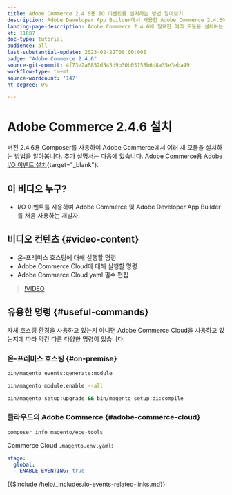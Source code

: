 ```yaml
---
title: Adobe Commerce 2.4.6용 IO 이벤트를 설치하는 방법 알아보기
description: Adobe Developer App Builder에서 사용할 Adobe Commerce 2.4.6에서 IO 이벤트에 필요한 모듈을 설치하는 방법을 알아봅니다
landing-page-description: Adobe Commerce 2.4.6에 필요한 여러 모듈을 설치하는 방법을 알아봅니다.
kt: 11887
doc-type: tutorial
audience: all
last-substantial-update: 2023-02-22T00:00:00Z
badge: "Adobe Commerce 2.4.6"
source-git-commit: 4f73e2a6852d545d9b30b03158b6d8a35e3eba49
workflow-type: tm+mt
source-wordcount: '147'
ht-degree: 0%

---
```



# Adobe Commerce 2.4.6 설치

버전 2.4.6용 Composer를 사용하여 Adobe Commerce에서 여러 새 모듈을 설치하는 방법을 알아봅니다. 추가 설명서는 다음에 있습니다. [Adobe Commerce용 Adobe I/O 이벤트 설치](https://developer.adobe.com/commerce/events/get-started/installation/){target="_blank"}.

## 이 비디오 누구?

* I/O 이벤트를 사용하여 Adobe Commerce 및 Adobe Developer App Builder를 처음 사용하는 개발자.

## 비디오 컨텐츠 {#video-content}

* 온-프레미스 호스팅에 대해 실행할 명령
* Adobe Commerce Cloud에 대해 실행할 명령
* Adobe Commerce Cloud yaml 필수 편집

>[!VIDEO](https://video.tv.adobe.com/v/3415795)

## 유용한 명령 {#useful-commands}

자체 호스팅 환경을 사용하고 있는지 아니면 Adobe Commerce Cloud을 사용하고 있는지에 따라 약간 다른 다양한 명령이 있습니다.

### 온-프레미스 호스팅 {#on-premise}

```bash
bin/magento events:generate:module

bin/magento module:enable --all

bin/magento setup:upgrade && bin/magento setup:di:compile
```

### 클라우드의 Adobe Commerce {#adobe-commerce-cloud}

```bash
composer info magento/ece-tools
```

Commerce Cloud `.magento.env.yaml`:

```yaml
stage:
  global:
    ENABLE_EVENTING: true
```

{{$include /help/_includes/io-events-related-links.md}}
